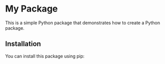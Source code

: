 # My Package

This is a simple Python package that demonstrates how to create a Python package.

## Installation

You can install this package using pip:
